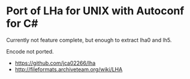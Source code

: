 ﻿# Port of LHa for UNIX with Autoconf for C#

Currently not feature complete, but enough to extract lha0 and lh5.

Encode not ported.

- https://github.com/jca02266/lha
- http://fileformats.archiveteam.org/wiki/LHA

